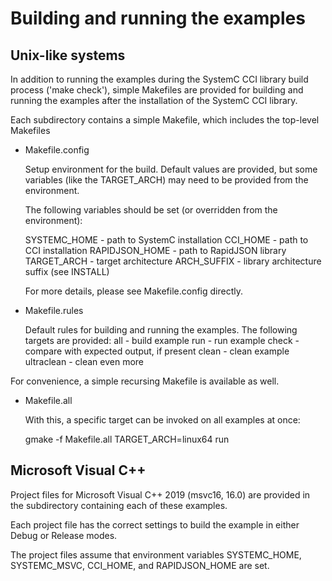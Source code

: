 # Building and running the examples

## Unix-like systems

In addition to running the examples during the SystemC CCI library build
process ('make check'), simple Makefiles are provided for building and
running the examples after the installation of the SystemC CCI library.

Each subdirectory contains a simple Makefile, which includes the top-level
Makefiles

 - Makefile.config

   Setup environment for the build.  Default values are provided, but some
   variables (like the TARGET_ARCH) may need to be provided from the
   environment.

   The following variables should be set (or overridden from the environment):

     SYSTEMC_HOME           - path to SystemC installation
     CCI_HOME               - path to CCI installation
     RAPIDJSON_HOME         - path to RapidJSON library
     TARGET_ARCH            - target architecture
     ARCH_SUFFIX            - library architecture suffix (see INSTALL)

   For more details, please see Makefile.config directly.

 - Makefile.rules

   Default rules for building and running the examples.  The following
   targets are provided:
     all        - build example
     run        - run example
     check      - compare with expected output, if present
     clean      - clean example
     ultraclean - clean even more

For convenience, a simple recursing Makefile is available as well.

 - Makefile.all

   With this, a specific target can be invoked on all examples at once:

     gmake -f Makefile.all TARGET_ARCH=linux64 run

## Microsoft Visual C++

Project files for Microsoft Visual C++ 2019 (msvc16, 16.0) are provided in the 
subdirectory containing each of these examples.

Each project file has the correct settings to build the example in either
Debug or Release modes.

The project files assume that environment variables SYSTEMC_HOME, SYSTEMC_MSVC,
CCI_HOME, and RAPIDJSON_HOME are set.
